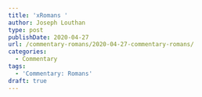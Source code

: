 ```yaml
---
title: 'xRomans '
author: Joseph Louthan
type: post
publishDate: 2020-04-27
url: /commentary-romans/2020-04-27-commentary-romans/
categories:
  - Commentary
tags:
  - 'Commentary: Romans'
draft: true
---
```

